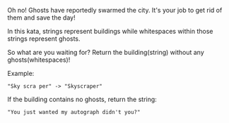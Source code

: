 Oh no! Ghosts have reportedly swarmed the city. It's your job to get rid of them and save the day!

In this kata, strings represent buildings while whitespaces within those strings represent ghosts.

So what are you waiting for? Return the building(string) without any ghosts(whitespaces)!

Example:
```
"Sky scra per" -> "Skyscraper"
```
If the building contains no ghosts, return the string:
```
"You just wanted my autograph didn't you?"
```
